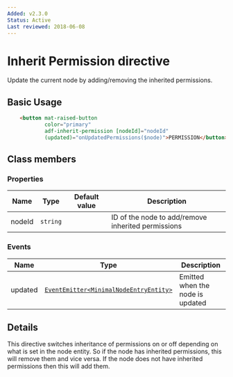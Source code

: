 ```yaml
---
Added: v2.3.0
Status: Active
Last reviewed: 2018-06-08
---
```


# Inherit Permission directive

Update the current node by adding/removing the inherited permissions.

## Basic Usage

```html
    <button mat-raised-button
            color="primary"
            adf-inherit-permission [nodeId]="nodeId"
            (updated)="onUpdatedPermissions($node)">PERMISSION</button>
```

## Class members

### Properties

| Name | Type | Default value | Description |
| ---- | ---- | ------------- | ----------- |
| nodeId | `string` |  | ID of the node to add/remove inherited permissions |

### Events

| Name | Type | Description |
| ---- | ---- | ----------- |
| updated | [`EventEmitter<MinimalNodeEntryEntity>`](../content-services/document-library.model.md) | Emitted when the node is updated |

## Details

This directive switches inheritance of permissions on or off depending on what is set in
the node entity. So if the node has inherited permissions, this will remove them and
vice versa. If the node does not have inherited permissions then this will add them.
